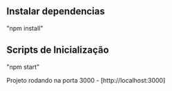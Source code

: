 ## Instalar dependencias

"npm install"

## Scripts de Inicialização

"npm start"

Projeto rodando na porta 3000 - [http://localhost:3000]

